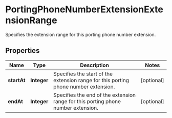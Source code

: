 

# PortingPhoneNumberExtensionExtensionRange

Specifies the extension range for this porting phone number extension.

## Properties

| Name | Type | Description | Notes |
|------------ | ------------- | ------------- | -------------|
|**startAt** | **Integer** | Specifies the start of the extension range for this porting phone number extension. |  [optional] |
|**endAt** | **Integer** | Specifies the end of the extension range for this porting phone number extension. |  [optional] |



